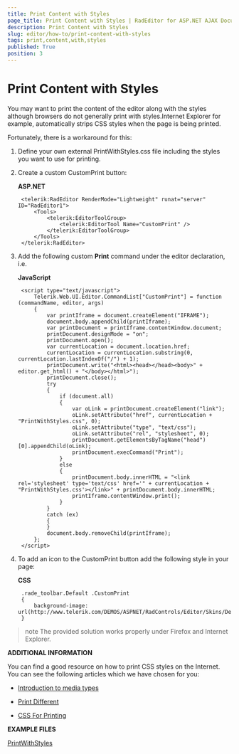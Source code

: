 ```yaml
---
title: Print Content with Styles
page_title: Print Content with Styles | RadEditor for ASP.NET AJAX Documentation
description: Print Content with Styles
slug: editor/how-to/print-content-with-styles
tags: print,content,with,styles
published: True
position: 3
---
```


# Print Content with Styles

You may want to print the content of the editor along with the styles although browsers do not generally print with styles.Internet Explorer for example, automatically strips CSS styles when the page is being printed.

Fortunately, there is a workaround for this:

1. Define your own external PrintWithStyles.css file including the styles you want to use for printing.

1. Create a custom CustomPrint button:

	**ASP.NET**

		<telerik:RadEditor RenderMode="Lightweight" runat="server" ID="RadEditor1">
			<Tools>
				<telerik:EditorToolGroup>
					<telerik:EditorTool Name="CustomPrint" />
				</telerik:EditorToolGroup>
			</Tools>
		</telerik:RadEditor>




1. Add the following custom **Print** command under the editor declaration, i.e.

	**JavaScript**

		<script type="text/javascript">
			Telerik.Web.UI.Editor.CommandList["CustomPrint"] = function (commandName, editor, args)
			{
				var printIframe = document.createElement("IFRAME");
				document.body.appendChild(printIframe);
				var printDocument = printIframe.contentWindow.document;
				printDocument.designMode = "on";
				printDocument.open();
				var currentLocation = document.location.href;
				currentLocation = currentLocation.substring(0, currentLocation.lastIndexOf("/") + 1);
				printDocument.write("<html><head></head><body>" + editor.get_html() + "</body></html>");
				printDocument.close();
				try
				{
					if (document.all)
					{
						var oLink = printDocument.createElement("link");
						oLink.setAttribute("href", currentLocation + "PrintWithStyles.css", 0);
						oLink.setAttribute("type", "text/css");
						oLink.setAttribute("rel", "stylesheet", 0);
						printDocument.getElementsByTagName("head")[0].appendChild(oLink);
						printDocument.execCommand("Print");
					}
					else
					{
						printDocument.body.innerHTML = "<link rel='stylesheet' type='text/css' href='" + currentLocation + "PrintWithStyles.css'></link>" + printDocument.body.innerHTML;
						printIframe.contentWindow.print();
					}
				}
				catch (ex)
				{
				}
				document.body.removeChild(printIframe);
			};
		</script> 



1. To add an icon to the CustomPrint button add the following style in your page:

	**CSS**

		.rade_toolbar.Default .CustomPrint
		{
			background-image: url(http://www.telerik.com/DEMOS/ASPNET/RadControls/Editor/Skins/Default/buttons/CustomDialog.gif);
		}


>note The provided solution works properly under Firefox and Internet Explorer.

**ADDITIONAL INFORMATION**

You can find a good resource on how to print CSS styles on the Internet. You can see the following articles which we have chosen for you:

* [Introduction to media types](http://www.w3.org/TR/REC-CSS2/media.html)

* [Print Different](http://www.meyerweb.com/eric/articles/webrev/200001.html)

* [CSS For Printing](http://www.webdesignschoolreview.com/css-printing.html)

**EXAMPLE FILES**

[PrintWithStyles](http://www.telerik.com/ArticleFileDownload.aspx?I=jDO&G=Ctb)
